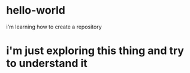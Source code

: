 # hello-world
i'm learning how to create a repository
# i'm just exploring this thing and try to understand it 
